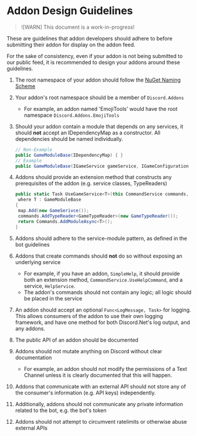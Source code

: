 # Addon Design Guidelines

>![WARN]
>This document is a work-in-progress!

These are guidelines that addon developers should adhere to before submitting 
their addon for display on the addon feed.

For the sake of consistency, even if your addon is not being submitted to our 
public feed, it is recommended to design your addons around these guidelines.

1. The root namespace of your addon should follow the [NuGet Naming Scheme]
2. Your addon's root namespace should be a member of `Discord.Addons`
	- For example, an addon named 'EmojiTools' would have the root namespace
	`Discord.Addons.EmojiTools`
3. Should your addon contain a module that depends on any services, it should
**not** accept an IDependencyMap as a constructor. All dependencies should be
named individually.
	```cs
	// Non-Example
	public GameModuleBase(IDependencyMap) { }
	// Example
	public GameModuleBase(IGameService gameService, IGameConfiguration config) { }
	```

4. Addons should provide an extension method that constructs any prerequisites
of the addon (e.g. service classes, TypeReaders)
	```cs
	public static Task UseGameService<T>(this CommandService commands, IDependencyMap map)
	 where T : GameModuleBase
	{
	 map.Add(new GameSerivce());
	 commands.AddTypeReader<GameTypeReader>(new GameTypeReader());
	 return Commands.AddModuleAsync<T>();
	}
	```
	
5. Addons should adhere to the service-module pattern, as defined in the bot
guidelines
6. Addons that create commands should **not** do so without exposing an
underlying service
	- For example, if you have an addon, `SimpleHelp`, it should provide both an
	extension method, `CommandService.UseHelpCommand`, and a service,
	`HelpService`. 
	- The addon's commands should not contain any logic; all logic should
	be placed in the service
7. An addon should accept an optional `Func<LogMessage, Task>` for logging. This
allows consumers of the addon to use their own logging framework, and have one
method for both Discord.Net's log output, and any addons.
8. The public API of an addon should be documented
9. Addons should not mutate anything on Discord without clear documentation
	- For example, an addon should not modify the permissions of a Text Channel
	unless it is clearly documented that this will happen.
10. Addons that communicate with an external API should not store any of the 
consumer's information (e.g. API keys) independently.
11. Additionally, addons should not communicate any private information related
to the bot, e.g. the bot's token
12. Addons should not attempt to circumvent ratelimits or otherwise abuse 
external APIs

[NuGet Naming Scheme]: https://docs.microsoft.com/en-us/nuget/create-packages/creating-a-package#choosing-a-unique-package-identifier-and-setting-the-version-number